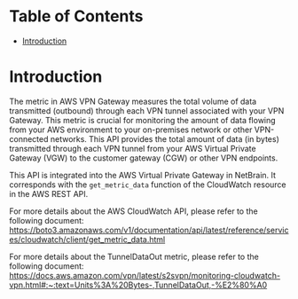 # Table of Contents
- [Introduction](#introduction)


# Introduction <a name="introduction"></a>
The metric in AWS VPN Gateway measures the total volume of data transmitted (outbound) through each VPN tunnel associated with your VPN Gateway. This metric is crucial for monitoring the amount of data flowing from your AWS environment to your on-premises network or other VPN-connected networks. This API provides the total amount of data (in bytes) transmitted through each VPN tunnel from your AWS Virtual Private Gateway (VGW) to the customer gateway (CGW) or other VPN endpoints.

This API is integrated into the AWS Virtual Private Gateway in NetBrain. It corresponds with the `get_metric_data` function of the CloudWatch resource in the AWS REST API.



For more details about the AWS CloudWatch API, please refer to the following document: https://boto3.amazonaws.com/v1/documentation/api/latest/reference/services/cloudwatch/client/get_metric_data.html

For more details about the TunnelDataOut metric, please refer to the following document: https://docs.aws.amazon.com/vpn/latest/s2svpn/monitoring-cloudwatch-vpn.html#:~:text=Units%3A%20Bytes-,TunnelDataOut,-%E2%80%A0
